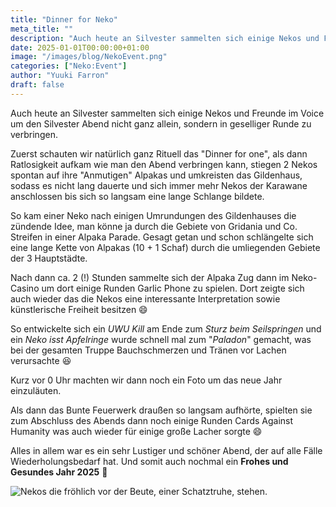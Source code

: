 ```yaml
---
title: "Dinner for Neko"
meta_title: ""
description: "Auch heute an Silvester sammelten sich einige Nekos und Freunde im Voice um den Silvester Abend nicht ganz allein, sondern in geselliger Runde zu verbringen."
date: 2025-01-01T00:00:00+01:00
image: "/images/blog/NekoEvent.png"
categories: ["Neko:Event"]
author: "Yuuki Farron"
draft: false
---
```



Auch heute an Silvester sammelten sich einige Nekos und Freunde im Voice um den Silvester Abend nicht ganz allein, sondern in geselliger Runde zu verbringen. 

Zuerst schauten wir natürlich ganz Rituell das "Dinner for one", als dann Ratlosigkeit aufkam wie man den Abend verbringen kann, stiegen 2 Nekos spontan auf ihre "Anmutigen" Alpakas und umkreisten das Gildenhaus, sodass es nicht lang dauerte und sich immer mehr Nekos der Karawane anschlossen bis sich so langsam eine lange Schlange bildete.

So kam einer Neko nach einigen Umrundungen des Gildenhauses die zündende Idee, man könne ja durch die Gebiete von Gridania und Co. Streifen in einer Alpaka Parade. Gesagt getan und schon schlängelte sich eine lange Kette von Alpakas (10 + 1 Schaf) durch die umliegenden Gebiete der 3 Hauptstädte. 

Nach dann ca. 2 (!) Stunden sammelte sich der Alpaka Zug dann im Neko-Casino um dort einige Runden Garlic Phone zu spielen. Dort zeigte sich auch wieder das die Nekos eine interessante Interpretation sowie künstlerische Freiheit besitzen 😄

So entwickelte sich ein *UWU Kill* am Ende zum *Sturz beim Seilspringen* und ein *Neko isst Apfelringe* wurde schnell mal zum "*Paladon*" gemacht, was bei der gesamten Truppe Bauchschmerzen und Tränen vor Lachen verursachte 😆

Kurz vor 0 Uhr machten wir dann noch ein Foto um das neue Jahr einzuläuten. 

Als dann das Bunte Feuerwerk draußen so langsam aufhörte, spielten sie zum Abschluss des Abends dann noch einige Runden Cards Against Humanity was auch wieder für einige große Lacher sorgte 😄 

Alles in allem war es ein sehr Lustiger und schöner Abend, der auf alle Fälle Wiederholungsbedarf hat. Und somit auch nochmal ein **Frohes und Gesundes Jahr 2025** 🙂

![Nekos die fröhlich vor der Beute, einer Schatztruhe, stehen.](images/blog/screenshots/1735784851-NekoEvent_DinnerForNeko.jpg)
